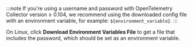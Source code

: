 :::note
If you're using a username and password with OpenTelemetry Collector version ≥ 0.104, we recommend using the downloaded config file with an environment variable, for example: `${environment_variable}`.
:::

On Linux, click **Download Environment Variables File** to get a file that includes the password, which should be set as an environment variable.
